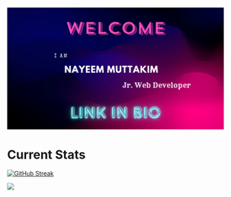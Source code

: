 ![banner](./photos/gitBanner.png)

# Current Stats

[![GitHub Streak](https://github-readme-streak-stats.herokuapp.com?user=nayeem-muttakim&theme=highcontrast&hide_border=true&border_radius=10&card_width=500&background=45%2CC81D77%2C6710C2&ring=E0AAFF&fire=FCD5CE&currStreakLabel=FCD5CE&sideLabels=F9DCC4&dates=F3D8C7)](https://git.io/streak-stats)

![](http://github-profile-summary-cards.vercel.app/api/cards/repos-per-language?username=nayeem-muttakim&theme=default)